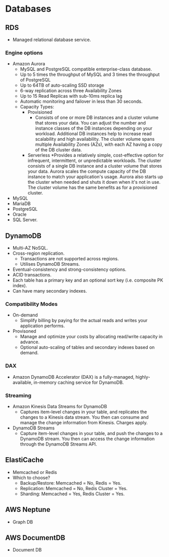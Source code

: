 # Databases

## RDS

* Managed relational database service.

### Engine options

* Amazon Aurora
    * MySQL and PostgreSQL compatible enterprise-class database.
    * Up to 5 times the throughput of MySQL and 3 times the throughput of PostgreSQL
    * Up to 64TB of auto-scaling SSD storage
    * 6-way replication across three Availability Zones
    * Up to 15 Read Replicas with sub-10ms replica lag
    * Automatic monitoring and failover in less than 30 seconds.
    * Capacity Types:
        * Provisioned
            * Consists of one or more DB instances and a cluster volume that stores your data. You can adjust the number and instance classes of the DB instances depending on your workload. Additional DB instances help to increase read scalability and high availability. The cluster volume spans multiple Availability Zones (AZs), with each AZ having a copy of the DB cluster data.
        * Serverless
            *Provides a relatively simple, cost-effective option for infrequent, intermittent, or unpredictable workloads. The cluster consists of a single DB instance and a cluster volume that stores your data. Aurora scales the compute capacity of the DB instance to match your application's usage. Aurora also starts up the cluster when needed and shuts it down when it's not in use. The cluster volume has the same benefits as for a provisioned cluster.
* MySQL
* MariaDB
* PostgreSQL
* Oracle
* SQL Server.

## DynamoDB

* Multi-AZ NoSQL.
* Cross-region replication.
    * Transactions are not supported across regions.
    * Utilises DynamoDB Streams.
* Eventual-consistency and strong-consistency options.
* ACID transactions.
* Each table has a primary key and an optional sort key (i.e. composite PK index).
* Can have many secondary indexes.

### Compatibility Modes

* On-demand
    * Simplify billing by paying for the actual reads and writes your application performs.
* Provisoned
    * Manage and optimize your costs by allocating read/write capacity in advance.
    * Optional auto-scaling of tables and secondary indexes based on demand.

### DAX

 * Amazon DynamoDB Accelerator (DAX) is a fully-managed, highly-available, in-memory caching service for DynamoDB.

### Streaming

* Amazon Kinesis Data Streams for DynamoDB
    * Captures item-level changes in your table, and replicates the changes to a Kinesis data stream. You then can consume and manage the change information from Kinesis. Charges apply.
* DynamoDB Streams
    * Capture item-level changes in your table, and push the changes to a DynamoDB stream. You then can access the change information through the DynamoDB Streams API.

## ElastiCache

* Memcached or Redis
* Which to choose?
    * Backup/Restore: Memcached = No, Redis = Yes.
    * Replication: Memcached = No, Redis Cluster = Yes.
    * Sharding: Memcached = Yes, Redis Cluster = Yes.

## AWS Neptune

* Graph DB

## AWS DocumentDB

* Document DB

